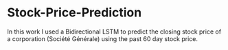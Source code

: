 # Stock-Price-Prediction

In this work I used a Bidirectional LSTM to predict the closing stock price of a corporation (Société Générale) using the past 60 day stock price.
